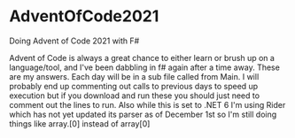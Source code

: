 # AdventOfCode2021
Doing Advent of Code 2021 with F#

Advent of Code is always a great chance to either learn or brush up on a language/tool, and I've been dabbling in f# again after a time away. These are my answers.
Each day will be in a sub file called from Main. I will probably end up commenting out calls to previous days to speed up execution but if you download and run
these you should just need to comment out the lines to run. Also while this is set to .NET 6 I'm using Rider which has not yet updated its parser as of December
1st so I'm still doing things like array.[0] instead of array[0]
